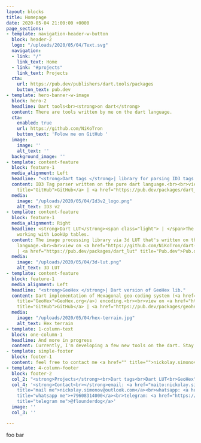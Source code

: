 ```yaml
---
layout: blocks
title: Homepage
date: 2020-05-04 21:00:00 +0000
page_sections:
- template: navigation-header-w-button
  block: header-2
  logo: "/uploads/2020/05/04/Text.svg"
  navigation:
  - link: "/"
    link_text: Home
  - link: "#projects"
    link_text: Projects
  cta:
    url: https://pub.dev/publishers/dart.tools/packages
    button_text: pub.dev
- template: hero-banner-w-image
  block: hero-2
  headline: Dart tools<br><strong>on dart</strong>
  content: There are tools written by me on the dart language.
  cta:
    enabled: true
    url: https://github.com/NiKoTron
    button_text: 'Folow me on GitHub '
  image:
    image: ''
    alt_text: ''
  background_image: ''
- template: content-feature
  block: feature-1
  media_alignment: Left
  headline: "<strong>Dart tags </strong>| library for parsing ID3 tags."
  content: ID3 Tag parser written on the pure dart language.<br><br>view on <a href="https://github.com/NiKoTron/dart-tags"
    title="GitHub">GitHub</a> | <a href="https://pub.dev/packages/dart_tags" title="Pub.dev">Pub.dev</a>
  media:
    image: "/uploads/2020/05/04/Id3v2_logo.png"
    alt_text: ID3 v2
- template: content-feature
  block: feature-1
  media_alignment: Right
  headline: <strong>Dart LUT</strong><span class="light"> | </span>The library for
    working with LookUp tables.
  content: The image processing library via 3d LUT that's written on the pure dart
    language.<br><br>view on <a href="https://github.com/NiKoTron/dart-lut" title="GitHub">GitHub</a>
    | <a href="https://pub.dev/packages/dart_lut" title="Pub.dev">Pub.dev</a>
  media:
    image: "/uploads/2020/05/04/3d-lut.png"
    alt_text: 3D LUT
- template: content-feature
  block: feature-1
  media_alignment: Left
  headline: "<strong>GeoHex </strong>| Dart version of GeoHex lib."
  content: Dart implementation of Hexagonal geo-coding system (<a href="http://www.geohex.org/"
    title="GeoHex">GeoHex.org</a>) encoding.<br><br>view on <a href="https://github.com/NiKoTron/geohex"
    title="GitHub">GitHub</a> | <a href="https://pub.dev/packages/geohex" title="Pub.dev">Pub.dev</a>
  media:
    image: "/uploads/2020/05/04/hex-terrain.jpg"
    alt_text: Hex terrain
- template: 1-column-text
  block: one-column-1
  headline: And more in progress
  content: Currently, I'm developing a few new tools on the dart. Stay tuned!
- template: simple-footer
  block: footer-1
  content: feel free to contact me <a href="" title="">nickolay.simonov@outlook.com</a>
- template: 4-column-footer
  block: footer-2
  col_2: "<strong>Projects</strong><br>Dart tags<br>Dart LUT<br>GeoHex"
  col_4: '<strong>Contact<br></strong>email: <a href="maito:nickolay.simonov@outlook.com"
    title="mail me">nickolay.simonov@outlook.com</a><br>whatsapp: <a href="https://wa.me/79608314000"
    title="whatsapp me">+79608314000</a><br>telegram: <a href="https://t.me/flounderdog"
    title="telegram me">@flounderdog</a>'
  image: ''
  col_3: ''

---
```

foo bar